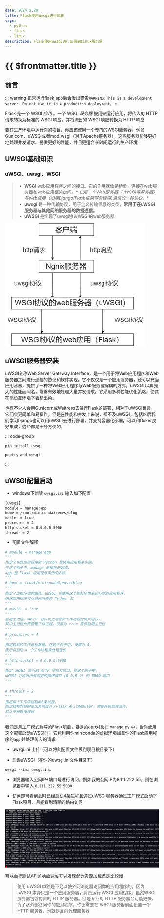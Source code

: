 ```yaml
---
date: 2024.2.20
title: Flask使用uwsgi进行部署
tags:
  - python
  - flask
  - linux
description: Flask使用uwsgi进行部署到Linux服务器
---
```


# {{ $frontmatter.title }}

## 前言

::: warning
正常运行flask app后会发出警告`WARNING:This is a developnent server. Do not use it in a production deploynent，`
:::

Flask 是一个 WSGI *应用* 。一个 WSGI *服务器* 被用来运行应用，将传入的 HTTP 请求转换为标准的 WSGI 响应，并将流出的 WSGI
响应转换为 HTTP 响应

要在生产环境中运行你的项目，你应该使用一个专门的WSGI服务器，例如Gunicorn、uWSGI或者mod_wsgi（对于Apache服务器）。这些服务器能够更好地处理并发请求、提供更好的性能，并且更适合长时间运行的生产环境

## UWSGI基础知识

### uWSGI、uwsgi、WSGI

> - **WSGI** web应用程序之间的接口。它的作用就像是桥梁，连接在web服务器和web应用框架之间。*
    *它是一个Web服务器（uWSGI等服务器）与web应用（如用Django/Flask框架写的程序)通信的一种协议。**
> - **uwsgi** 是一种传输协议，用于定义传输信息的类型，**常用于在uWSGI服务器与其他网络服务器的数据通信。**
> - **uWSGI** 是实现了uwsgi协议WSGI的web服务器

![uWSGI、uwsgi与WSGI.jpg](/assets/2024.2.19/uWSGI、uwsgi与WSGI.jpg)

## uWSGI服务器安装

uWSGI全称Web Server Gateway
Interface，是一个用于将Web应用程序和Web服务器之间进行通信的协议和软件实现。它不仅仅是一个应用服务器，还可以充当应用容器，提供了一种将Web应用程序与Web服务器解耦的方式。uWSGI
以其强大的性能而闻名，能够有效地处理大量并发请求。它采用多种性能优化策略，使其在高负载环境下表现出色。

也有不少人会用Gunicorn或Waitress去进行Flask的部署，相对于uWSGI而言，它们会更简单和易操作。但是在性能和并发上来说，都不及uWSGI，包括以后我们学习Django也可以用uWSGI去进行部署，并支持容器化部署，可以和Doker良好集成，这些都是十分方便的。

::: code-group

```shell[pip]
pip install uwsgi

```

```shell[poetry]
poetry add uwsgi
```

:::

## uWSGI配置启动

- windows下新建 `uwsgi.ini` 输入如下配置

```
[uwsgi]
module = manage:app
home = /root/miniconda3/envs/blog
master = true
processes = 4
http-socket = 0.0.0.0:5000
threads = 2
```

- 配置文件解释

```python
# module = manage:app
"""
指定了包含应用程序的 Python 模块和应用程序实例。
在这个例子中，manage 是模块的名称，
app 是 Flask 应用程序实例的名称
"""
# home = /root/miniconda3/envs/blog
"""
指定了虚拟环境的路径。uWSGI 将使用这个虚拟环境来运行你的应用程序，
确保应用程序可以访问所需的 Python 包
"""
# master = true
"""
启用主进程。uWSGI 可以以主进程和工作进程的模式运行，
其中主进程负责管理工作进程。设置为 true 表示启用主进程
"""
# processes = 4
"""
指定启动的工作进程数量。在这个例子中，设置为 4，
表示将启动 4 个工作进程来处理请求
"""
# http-socket = 0.0.0.0:5000
"""
指定 uWSGI 监听的 HTTP 地址和端口。在这个例子中，
uWSGI 将监听所有可用的网络接口 (0.0.0.0) 的 5000 端口
"""

# threads = 2
"""
指定每个工作进程启动2条线程，
指定线程的目的是因为项目开了Flask APScheduler，需要开启线程支持，
默认不开启多线程
"""
```

我们是用工厂模式编写的Flask项目，暴露的app对象在 `manage.py`
中，当你使用这个配置启动uWSGI时，它将利用你miniconda的虚拟环境加载你的Flask应用程序的`app` 并处理传入的请求

- uwsgi.ini 上传（可以将此配置文件丢到项目根目录下）

- 启动uWSGI（在你的uwsgi.ini文件目录下）

```
uwsgi --ini uwsgi.ini
```

- 浏览器输入公网IP+端口号进行访问，例如我的公网IP为8.111.222.55，则在浏览器中输入 `8.111.222.55:5000`

- 访问即可看到此时已经启动4条进程且通过uWSGI服务器通过工厂模式启动了Flask项目，且能看到清晰的路由访问

![uwsgi2.png](/assets/2024.2.19/uwsgi2.png)

可以自行测试API的响应速度可以发现部分资源加载还是比较慢

> 使用 uWSGI 单独是不足以使外网浏览器访问你的应用程序的，因为 uWSGI 本身只是一个应用服务器，负责运行 WSGI 应用程序。虽然WSGI
> 服务器包含内置的 HTTP 服务器。但是专业的 HTTP 服务器会可能更快，为了从外部访问你的应用程序，你还需要在 WSGI 服务器前面设置一个
> HTTP 服务器，也就是反向代理服务器


